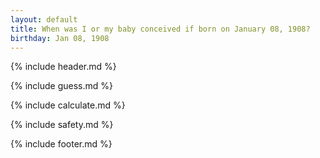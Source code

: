```yaml
---
layout: default
title: When was I or my baby conceived if born on January 08, 1908?
birthday: Jan 08, 1908
---
```


{% include header.md %}

{% include guess.md %}

{% include calculate.md %}

{% include safety.md %}

{% include footer.md %}



